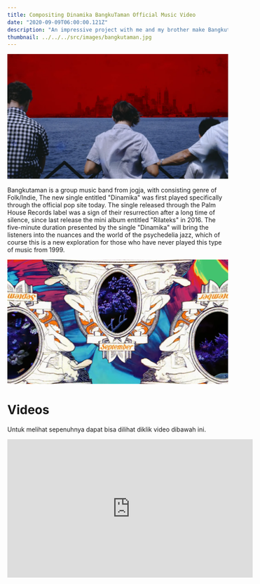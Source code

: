 ```yaml
---
title: Compositing Dinamika BangkuTaman Official Music Video 
date: "2020-09-09T06:00:00.121Z"
description: "An impressive project with me and my brother make Bangkutaman music video, the first time since 2016 this band has release new track called Dinamika. "
thumbnail: ../../../src/images/bangkutaman.jpg
---
```


![Boy Starring at the ocean with red skies](./IMG_1.png)
<p class="text-white mt-4 mb-8">
   Bangkutaman is a group music band from jogja, with consisting genre of Folk/Indie, The new single entitled "Dinamika" was first played specifically through the official pop site today. The single released through the Palm House Records label was a sign of their resurrection after a long time of silence, since last release the mini album entitled "Rilateks" in 2016. The five-minute duration presented by the single "Dinamika" will bring the listeners into the nuances and the world of the psychedelia jazz, which of course this is a new exploration for those who have never played this type of music from 1999.
</p>

![Bangkutaman Psychedelic](./IMG_2.png)

<h1 class="text-white text-2xl font-semibold mt-8 mb-4 tracking-wide">Videos</h1>

<p class="text-white italic mt-4 mb-8 border-l-4 pl-6 border-green-500 ">
Untuk melihat sepenuhnya dapat bisa dilihat diklik video dibawah ini.</p>

<iframe width="560" height="315" src="https://www.youtube.com/embed/i0VDVqzVVEQ" title="YouTube video player" frameborder="0" allow="accelerometer; autoplay; clipboard-write; encrypted-media; gyroscope; picture-in-picture" allowfullscreen></iframe>